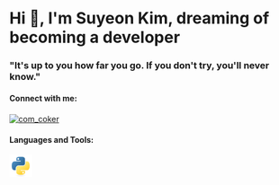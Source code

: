<h1 align="left">Hi 👋, I'm Suyeon Kim, dreaming of becoming a developer</h1>
<h3 align="left">"It's up to you how far you go. If you don't try, you'll never know."</h3>

<h4 align="left">Connect with me:</h4>
<p align="left">
<a href="https://instagram.com/com_coker" target="blank"><img align="center" src="https://raw.githubusercontent.com/rahuldkjain/github-profile-readme-generator/master/src/images/icons/Social/instagram.svg" alt="com_coker" height="30" width="40" /></a>
</p>

<h4 align="left">Languages and Tools:</h4>
<p align="left"> <a href="https://www.python.org" target="_blank" rel="noreferrer"> <img src="https://raw.githubusercontent.com/devicons/devicon/master/icons/python/python-original.svg" alt="python" width="40" height="40"/> </a> </p>
